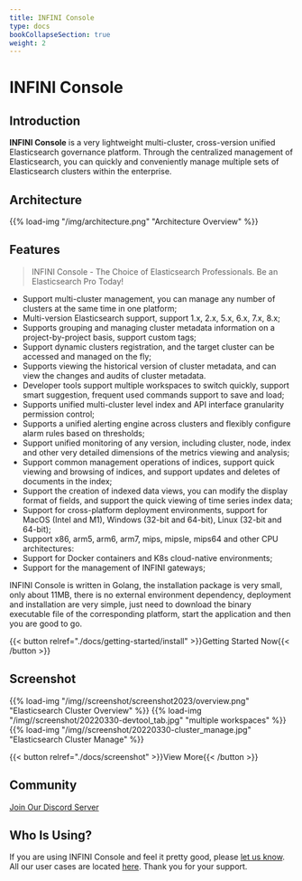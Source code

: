 ```yaml
---
title: INFINI Console
type: docs
bookCollapseSection: true
weight: 2
---
```


# INFINI Console

## Introduction

**INFINI Console** is a very lightweight multi-cluster, cross-version unified Elasticsearch governance platform. Through the centralized management of Elasticsearch, you can quickly and conveniently manage multiple sets of Elasticsearch clusters within the enterprise.

## Architecture

{{% load-img "/img/architecture.png" "Architecture Overview" %}}

## Features

> INFINI Console - The Choice of Elasticsearch Professionals. Be an Elasticsearch Pro Today!

- Support multi-cluster management, you can manage any number of clusters at the same time in one platform;
- Multi-version Elasticsearch support, support 1.x, 2.x, 5.x, 6.x, 7.x, 8.x;
- Supports grouping and managing cluster metadata information on a project-by-project basis, support custom tags;
- Support dynamic clusters registration, and the target cluster can be accessed and managed on the fly;
- Supports viewing the historical version of cluster metadata, and can view the changes and audits of cluster metadata.
- Developer tools support multiple workspaces to switch quickly, support smart suggestion, frequent used commands support to save and load;
- Supports unified multi-cluster level index and API interface granularity permission control;
- Supports a unified alerting engine across clusters and flexibly configure alarm rules based on thresholds;
- Support unified monitoring of any version, including cluster, node, index and other very detailed dimensions of the metrics viewing and analysis;
- Support common management operations of indices, support quick viewing and browsing of indices, and support updates and deletes of documents in the index;
- Support the creation of indexed data views, you can modify the display format of fields, and support the quick viewing of time series index data;
- Support for cross-platform deployment environments, support for MacOS (Intel and M1), Windows (32-bit and 64-bit), Linux (32-bit and 64-bit);
- Support x86, arm5, arm6, arm7, mips, mipsle, mips64 and other CPU architectures:
- Support for Docker containers and K8s cloud-native environments;
- Support for the management of INFINI gateways;

INFINI Console is written in Golang, the installation package is very small, only about 11MB, there is no external environment dependency, deployment and installation are very simple, just need to download the binary executable file of the corresponding platform, start the application and then you are good to go.

{{< button relref="./docs/getting-started/install" >}}Getting Started Now{{< /button >}}

## Screenshot

{{% load-img "/img//screenshot/screenshot2023/overview.png" "Elasticsearch Cluster Overview" %}}
{{% load-img "/img//screenshot/20220330-devtool_tab.jpg" "multiple workspaces" %}}
{{% load-img "/img//screenshot/20220330-cluster_manage.jpg" "Elasticsearch Cluster Manage" %}}

{{< button relref="./docs/screenshot" >}}View More{{< /button >}}

## Community

[Join Our Discord Server](https://discord.gg/4tKTMkkvVX)

## Who Is Using?

If you are using INFINI Console and feel it pretty good, please [let us know](https://discord.gg/4tKTMkkvVX). All our user cases are located [here](./docs/user-cases/). Thank you for your support.

